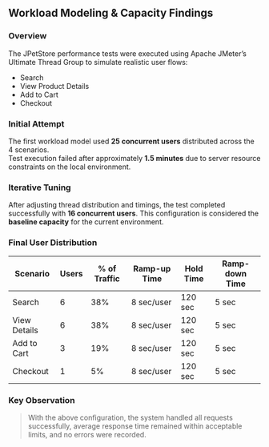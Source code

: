 ## Workload Modeling & Capacity Findings

### Overview
The JPetStore performance tests were executed using Apache JMeter’s Ultimate Thread Group to simulate realistic user flows:
- Search
- View Product Details
- Add to Cart
- Checkout

### Initial Attempt
The first workload model used **25 concurrent users** distributed across the 4 scenarios.  
Test execution failed after approximately **1.5 minutes** due to server resource constraints on the local environment.

### Iterative Tuning
After adjusting thread distribution and timings, the test completed successfully with **16 concurrent users**. This configuration is considered the **baseline capacity** for the current environment.

### Final User Distribution
| Scenario       | Users | % of Traffic | Ramp-up Time | Hold Time | Ramp-down Time |
|----------------|-------|--------------|--------------|-----------|----------------|
| Search         | 6     | 38%          | 8 sec/user   | 120 sec   | 5 sec           |
| View Details   | 6     | 38%          | 8 sec/user   | 120 sec   | 5 sec           |
| Add to Cart    | 3     | 19%          | 8 sec/user   | 120 sec   | 5 sec           |
| Checkout       | 1     | 5%           | 8 sec/user   | 120 sec   | 5 sec           |

### Key Observation
> With the above configuration, the system handled all requests successfully, average response time remained within acceptable limits, and no errors were recorded.
